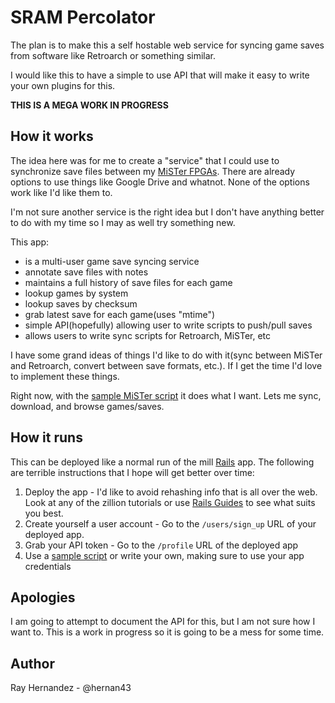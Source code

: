 # SRAM Percolator

The plan is to make this a self hostable web service for syncing game saves from software like Retroarch or something similar. 

I would like this to have a simple to use API that will make it easy to write your own plugins for this.

**THIS IS A MEGA WORK IN PROGRESS**

## How it works

The idea here was for me to create a "service" that I could use to synchronize save files between my [MiSTer FPGAs](https://github.com/MiSTer-devel/Main_MiSTer/wiki). There are already options to use things like Google Drive and whatnot. None of the options work like I'd like them to. 

I'm not sure another service is the right idea but I don't have anything better to do with my time so I may as well try something new. 

This app:

* is a multi-user game save syncing service
* annotate save files with notes
* maintains a full history of save files for each game
* lookup games by system
* lookup saves by checksum
* grab latest save for each game(uses "mtime")
* simple API(hopefully) allowing user to write scripts to push/pull saves
* allows users to write sync scripts for Retroarch, MiSTer, etc

I have some grand ideas of things I'd like to do with it(sync between MiSTer and Retroarch, convert between save formats, etc.). If I get the time I'd love to implement these things. 

Right now, with the [sample MiSTer script](https://github.com/hernan43/sram_percolator/blob/master/sample_scripts/mister_saves_sync.sh) it does what I want. Lets me sync, download, and browse games/saves.

## How it runs

This can be deployed like a normal run of the mill [Rails](https://rubyonrails.org/) app. The following are terrible instructions that I hope will get better over time:

  1. Deploy the app - I'd like to avoid rehashing info that is all over the web. Look at any of the zillion tutorials or use [Rails Guides](https://guides.rubyonrails.org/) to see what suits you best.
  2. Create yourself a user account - Go to the `/users/sign_up` URL of your deployed app.
  3. Grab your API token - Go to the `/profile` URL of the deployed app
  4. Use a [sample script](https://github.com/hernan43/sram_percolator/tree/master/sample_scripts) or write your own, making sure to use your app credentials

## Apologies

I am going to attempt to document the API for this, but I am not sure how I want to. This is a work in progress so it is going to be a mess for some time.


## Author
Ray Hernandez - @hernan43